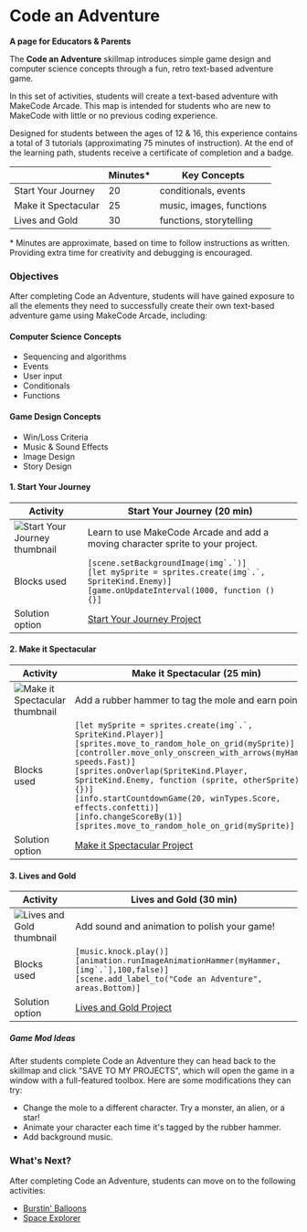 # Code an Adventure

**A page for Educators & Parents**

The **Code an Adventure** skillmap introduces simple game design and computer science concepts through a fun, retro text-based adventure game.

In this set of activities, students will create a text-based adventure with MakeCode Arcade.  This map is intended for students who are new to MakeCode with little or no previous coding experience.

Designed for students between the ages of 12 & 16, this experience contains a total of 3 tutorials (approximating 75 minutes of instruction).  At the end of the learning path, students receive a certificate of completion and a badge.

|                 | Minutes* |  Key Concepts |
| --------------- | -------- |  ------------ |
| Start Your Journey    |20  |  conditionals, events |
| Make it Spectacular   |25 |  music, images, functions |
| Lives and Gold   |30  |  functions, storytelling |

\* Minutes are approximate, based on time to follow instructions as written. Providing extra time for creativity and debugging is encouraged.


### Objectives

After completing Code an Adventure, students will have gained exposure to all the elements they need to successfully create their own text-based adventure game using MakeCode Arcade, including:

#### Computer Science Concepts

- Sequencing and algorithms
- Events
- User input
- Conditionals
- Functions


#### Game Design Concepts

- Win/Loss Criteria
- Music & Sound Effects
- Image Design
- Story Design



#### 1. Start Your Journey

| Activity | Start Your Journey (20 min) |
|---|---|
| ![Start Your Journey thumbnail](/static/skillmap/mole/mole1.gif) | Learn to use MakeCode Arcade and add a moving character sprite to your project. |
| Blocks used |  ``[scene.setBackgroundImage(img`.`)]`` <br/> ``[let mySprite = sprites.create(img`.`, SpriteKind.Enemy)]`` <br/> ``[game.onUpdateInterval(1000, function () {}]``|
| Solution option | [Start Your Journey Project](https://makecode.com/_4WPAes5LMe9z) |

#### 2. Make it Spectacular

| Activity | Make it Spectacular (25 min) |
|---|---|
| ![Make it Spectacular thumbnail](/static/skillmap/mole/mole2.gif) | Add a rubber hammer to tag the mole and earn points! |
| Blocks used | ``[let mySprite = sprites.create(img`.`, SpriteKind.Player)]`` <br/> ``[sprites.move_to_random_hole_on_grid(mySprite)]`` <br/> ``[controller.move_only_onscreen_with_arrows(myHammer, speeds.Fast)]`` <br/> ``[sprites.onOverlap(SpriteKind.Player, SpriteKind.Enemy, function (sprite, otherSprite) {})]`` <br/> ``[info.startCountdownGame(20, winTypes.Score, effects.confetti)]`` <br/> ``[info.changeScoreBy(1)]`` <br/> ``[sprites.move_to_random_hole_on_grid(mySprite)]`` |
| Solution option | [Make it Spectacular Project](https://makecode.com/_3kzWrvbA51PL) |

#### 3. Lives and Gold

| Activity | Lives and Gold (30 min) |
|---|---|
| ![Lives and Gold thumbnail](/static/skillmap/mole/mole3.gif) | Add sound and animation to polish your game! |
| Blocks used | ``[music.knock.play()]`` <br/> ``[animation.runImageAnimationHammer(myHammer,[img`.`],100,false)]`` <br/>``[scene.add_label_to("Code an Adventure", areas.Bottom)]`` |
| Solution option | [Lives and Gold Project](https://makecode.com/_PCKW94TVLMpA) |







##### Game Mod Ideas

After students complete Code an Adventure they can head back to the skillmap and click "SAVE TO MY PROJECTS", which will open the game in a window with a full-featured toolbox. Here are some modifications they can try:

- Change the mole to a different character. Try a monster, an alien, or a star!
- Animate your character each time it's tagged by the rubber hammer.
- Add background music.


### What's Next?

After completing Code an Adventure, students can move on to the following activities:

* [Burstin' Balloons](https://arcade.makecode.com/--skillmap#docs:/skillmap/balloon)
* [Space Explorer](https://arcade.makecode.com/--skillmap#docs:/skillmap/space)

